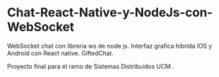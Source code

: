 # Chat-React-Native-y-NodeJs-con-WebSocket
WebSocket chat con libreria ws de node js. Interfaz grafica hibrida IOS y Android con React native. GiftedChat.

Proyecto final para el ramo de Sistemas Distribuidos UCM .
